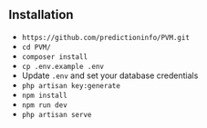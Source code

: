 ## Installation

-   `https://github.com/predictioninfo/PVM.git`
-   `cd PVM/`
-   `composer install`
-   `cp .env.example .env`
-   Update `.env` and set your database credentials
-   `php artisan key:generate`
-   `npm install`
-   `npm run dev`
-   `php artisan serve`
